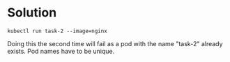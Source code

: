 # Solution

`kubectl run task-2 --image=nginx`

Doing this the second time will fail as a pod with the name "task-2" already exists. Pod names have to be unique.